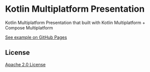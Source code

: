 # Kotlin Multiplatform Presentation

Kotlin Multiplatform Presentation that built with Kotlin Multiplatform + Compose Multiplatform

[See example on GitHub Pages](https://akexorcist.github.io/kotlin-multiplatform-presentation/)

## License
[Apache 2.0 License](./LICENSE)
